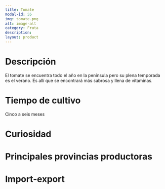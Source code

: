 ```yaml
---
title: Tomate
modal-id: 55
img: tomate.png
alt: image-alt
category: Fruta
description:
layout: product
---
```


# Descripción
El tomate se encuentra todo el año en la península pero su plena temporada es el verano. Es allí que se encontrará más sabrosa y llena de vitaminas.

# Tiempo de cultivo
Cinco a seis meses

# Curiosidad

# Principales provincias productoras
<div class="chart"></div>

# Import-export
<svg class="import-export" width="600" height="350"></svg>

